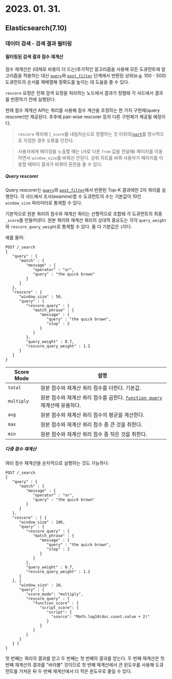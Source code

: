 # 2023. 01. 31.

## Elasticsearch(7.10)

### 데이터 검색 - 검색 결과 필터링

#### 필터링된 검색 결과 점수 재계산

점수 재계산은 (대체로 비용이 더 드는)추가적인 알고리즘을 사용해 모든 도큐먼트에 알고리즘을 적용하는 대신 [`query`][request-body-search-query]와 [`post_filter`][post-filter] 단계에서 반환된 상위(e.g. 100 - 500) 도큐먼트의 순서를 재배열해 정확도를 높이는 데 도움을 줄 수 있다. 

`rescore` 요청은 전체 검색 요청을 처리하는 노드에서 결과가 정렬돼 각 샤드에서 결과를 반환하기 전에 실행된다.

현재 점수 재계산 API는 쿼리를 사용해 점수 계산을 조정하는 한 가지 구현체(query rescorer)만 제공된다. 추후에 pair-wise rescorer 등의 다른 구현체가 제공될 예정이다.

> `rescore` 쿼리에 (`_score`를 내림차순으로 정렬하는 것 이외의)[`sort`][sort]를 명시적으로 지정한 경우 오류를 던진다.

> 사용자에게 페이징을 노출할 때는 (서로 다른 `from` 값을 전달해) 페이지를 이동하면서 `window_size`를 바꿔선 안된다. 상위 히트를 바꿔 사용자가 페이지를 이동할 때마다 결과가 바뀌어 혼란을 줄 수 있다.

##### Query rescorer

Query rescorer는 [`query`][request-body-search-query]와 [`post_filter`][post-filter]에서 반환된 Top-K 결과에만 2차 쿼리를 실행한다.  각 샤드에서 조사(examine)할 수 도큐먼트의 수는 기본값이 10인 `window_size` 파라미터로 통제할 수 있다.

기본적으로 원본 쿼리의 점수와 재계산 쿼리는 선형적으로 조합돼 각 도큐먼트의 최종 `_score`를 만들어낸다. 원본 쿼리와 재계산 쿼리의 상대적 중요도는 각각 `query_weight`와 `rescore_query_weight`로 통제할 수 있다. 둘 다 기본값은 `1`이다.

예를 들어:

```http
POST /_search
{
   "query" : {
      "match" : {
         "message" : {
            "operator" : "or",
            "query" : "the quick brown"
         }
      }
   },
   "rescore" : {
      "window_size" : 50,
      "query" : {
         "rescore_query" : {
            "match_phrase" : {
               "message" : {
                  "query" : "the quick brown",
                  "slop" : 2
               }
            }
         },
         "query_weight" : 0.7,
         "rescore_query_weight" : 1.2
      }
   }
}
```

| Score Mode | 설명                                                         |
| ---------- | ------------------------------------------------------------ |
| `total`    | 원본 점수와 재계산 쿼리 점수를 더한다. 기본값.               |
| `multiply` | 원본 점수와 재계산 쿼리 점수를 곱한다. [`function query`](https://www.elastic.co/guide/en/elasticsearch/reference/7.10/query-dsl-function-score-query.html) 재계산에 유용하다. |
| `avg`      | 원본 점수와 재계산 쿼리 점수의 평균을 계산한다.              |
| `max`      | 원본 점수와 재계산 쿼리 점수 중 큰 것을 취한다.              |
| `min`      | 원본 점수와 재계산 쿼리 점수 중 작은 것을 취한다.            |

##### 다중 점수 재계산

여러 점수 재계산을 순차적으로 실행하는 것도 가능하다:

```http
POST /_search
{
   "query" : {
      "match" : {
         "message" : {
            "operator" : "or",
            "query" : "the quick brown"
         }
      }
   },
   "rescore" : [ {
      "window_size" : 100,
      "query" : {
         "rescore_query" : {
            "match_phrase" : {
               "message" : {
                  "query" : "the quick brown",
                  "slop" : 2
               }
            }
         },
         "query_weight" : 0.7,
         "rescore_query_weight" : 1.2
      }
   }, {
      "window_size" : 10,
      "query" : {
         "score_mode": "multiply",
         "rescore_query" : {
            "function_score" : {
               "script_score": {
                  "script": {
                    "source": "Math.log10(doc.count.value + 2)"
                  }
               }
            }
         }
      }
   } ]
}
```

첫 번째는 쿼리의 결과를 얻고 두 번째는 첫 번째의 결과를 얻는다. 두 번째 재계산은 첫 번째 재계산의 결과를 "바라볼" 것이므로 첫 번째 재계산에서 큰 윈도우를 사용해 도큐먼트를 가져온 뒤 두 번째 재계산에서 더 작은 윈도우로 줄일 수 있다.



[request-body-search-query]: https://www.elastic.co/guide/en/elasticsearch/reference/7.10/search-search.html#request-body-search-query
[post-filter]: https://www.elastic.co/guide/en/elasticsearch/reference/7.10/filter-search-results.html#post-filter
[sort]: https://www.elastic.co/guide/en/elasticsearch/reference/7.10/sort-search-results.html